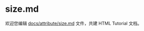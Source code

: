 size.md
===

欢迎您编辑 <a target="__blank" href="https://github.com/jaywcjlove/html-tutorial/blob/main/docs/attribute/size.md">docs/attribute/size.md</a> 文件，共建 HTML Tutorial 文档。